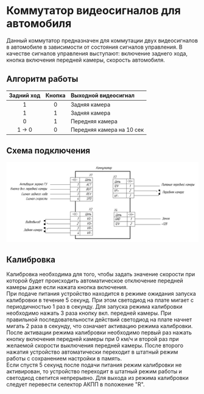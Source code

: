 # Коммутатор видеосигналов для автомобиля 
Данный коммутатор предназначен для коммутации двух видеосигналов в автомобиле в зависимости от состояния сигналов управления.
В качестве сигналов управления выступают: включение заднего хода, кнопка включения передней камеры, скорость автомобиля.
## Алгоритм работы

| Задний ход | Кнопка | Выходной видеосигнал |
|  :---: |  :---: | :--- |
| 1  | 0 | Задняя камера |
| 1  | 1 | Задняя камера |
| 0  | 1 | Передняя камера |
| 1 -> 0 | 0 | Передняя камера на 10 сек  |

## Схема подключения
![Image of Yaktocat](https://github.com/VisualDeceit/Vehicle-camera-switch/blob/master/%D0%A1%D1%82%D1%80%D1%83%D0%BA%D1%82%D1%83%D1%80%D0%BD%D0%B0%D1%8F.JPG)

## Калибровка
Калибровка необходима для того, чтобы задать значение скорости при которой будет происходить автоматическое отключение передней камеры даже если нажата кнопка включения.<br>
При подаче питания устройство находится в режиме ожидания запуска калибровки в течение 5 секунд. При этом светодиод на плате мигает с периодичностью  1 раз в секунду. Для запуска режима калибровки необходимо нажать 3 раза кнопку вкл. передней камеры.
При правильной последовательности действий светодиод на плате начнет мигать 2 раза в секунду, что означает активацию режима калибровки. 
После активации режима калибровки необходимо первый раз нажать кнопку включения передней камеры при 0 км/ч и второй раз при желаемой скорости выключения передней камеры. После второго нажатия устройство автоматически переходит в штатный режим работы с сохранением настройки в память. 
<br>Если спустя 5 секунд после подачи питания режим калибровки не активирован, то устройство переходит в штатный режим работы и светодиод светится непрерывно. Для выхода из режима калибровки следует перевести селектор АКПП в положение "R".<br>
